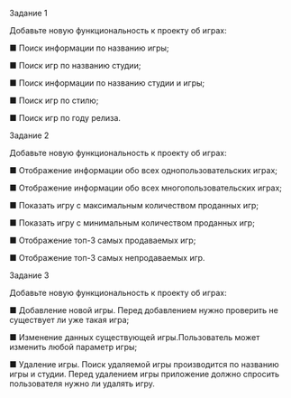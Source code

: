 Задание 1

Добавьте новую функциональность к проекту об играх:

■ Поиск информации по названию игры;

■ Поиск игр по названию студии;

■ Поиск информации по названию студии и игры;

■ Поиск игр по стилю;

■ Поиск игр по году релиза.

Задание 2

Добавьте новую функциональность к проекту об играх:

■ Отображение информации обо всех однопользовательских играх;

■ Отображение информации обо всех многопользовательских играх;

■ Показать игру с максимальным количеством проданных игр;

■ Показать игру с минимальным количеством проданных игр;

■ Отображение топ-3 самых продаваемых игр;

■ Отображение топ-3 самых непродаваемых игр.


Задание 3

Добавьте новую функциональность к проекту об играх:

■ Добавление новой игры. Перед добавлением нужно
проверить не существует ли уже такая игра;

■ Изменение данных существующей игры.Пользователь
может изменить любой параметр игры;

■ Удаление игры. Поиск удаляемой игры производится по названию игры и студии. Перед удалением игры приложение должно спросить пользователя нужно
ли удалять игру.
